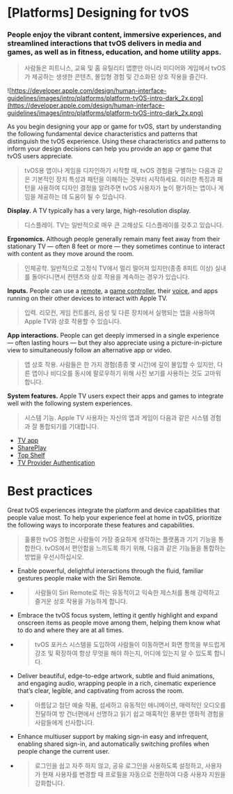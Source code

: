 # **[Platforms] Designing for tvOS**

### People enjoy the vibrant content, immersive experiences, and streamlined interactions that tvOS delivers in media and games, as well as in fitness, education, and home utility apps.
> 사람들은 피트니스, 교육 및 홈 유틸리티 앱뿐만 아니라 미디어와 게임에서 tvOS가 제공하는 생생한 콘텐츠, 몰입형 경험 및 간소화된 상호 작용을 즐긴다.
>




![https://developer.apple.com/design/human-interface-guidelines/images/intro/platforms/platform-tvOS-intro-dark_2x.png](https://developer.apple.com/design/human-interface-guidelines/images/intro/platforms/platform-tvOS-intro-dark_2x.png)

As you begin designing your app or game for tvOS, start by understanding the following fundamental device characteristics and patterns that distinguish the tvOS experience. Using these characteristics and patterns to inform your design decisions can help you provide an app or game that tvOS users appreciate.
> tvOS용 앱이나 게임을 디자인하기 시작할 때, tvOS 경험을 구별하는 다음과 같은 기본적인 장치 특성과 패턴을 이해하는 것부터 시작하세요. 이러한 특징과 패턴을 사용하여 디자인 결정을 알려주면 tvOS 사용자가 높이 평가하는 앱이나 게임을 제공하는 데 도움이 될 수 있습니다.
>




**Display.** A TV typically has a very large, high-resolution display.
> 디스플레이. TV는 일반적으로 매우 큰 고해상도 디스플레이를 갖추고 있습니다.
>




**Ergonomics.** Although people generally remain many feet away from their stationary TV — often 8 feet or more — they sometimes continue to interact with content as they move around the room.
> 인체공학. 일반적으로 고정식 TV에서 멀리 떨어져 있지만(종종 8피트 이상) 실내를 돌아다니면서 컨텐츠와 상호 작용을 계속하는 경우가 있습니다.
>




**Inputs.** People can use a [remote](../inputs/remotes), a [game controller](../inputs/game-controllers), their [voice](../technologies/siri/introduction), and apps running on their other devices to interact with Apple TV.
> 입력. 리모컨, 게임 컨트롤러, 음성 및 다른 장치에서 실행되는 앱을 사용하여 Apple TV와 상호 작용할 수 있습니다.
>




**App interactions.** People can get deeply immersed in a single experience — often lasting hours — but they also appreciate using a picture-in-picture view to simultaneously follow an alternative app or video.
> 앱 상호 작용. 사람들은 한 가지 경험(종종 몇 시간)에 깊이 몰입할 수 있지만, 다른 앱이나 비디오를 동시에 팔로우하기 위해 사진 보기를 사용하는 것도 고마워합니다.
>




**System features.** Apple TV users expect their apps and games to integrate well with the following system experiences.
> 시스템 기능. Apple TV 사용자는 자신의 앱과 게임이 다음과 같은 시스템 경험과 잘 통합되기를 기대합니다.
>




- [TV app](https://developer.apple.com/design/human-interface-guidelines/patterns/playing-video/#integrating-with-the-tv-app)
- [SharePlay](../technologies/shareplay)
- [Top Shelf](../components/system-experiences/top-shelf)
- [TV Provider Authentication](https://developer.apple.com/design/human-interface-guidelines/patterns/managing-accounts/#tv-provider-accounts)

# **Best practices**

Great tvOS experiences integrate the platform and device capabilities that people value most. To help your experience feel at home in tvOS, prioritize the following ways to incorporate these features and capabilities.
> 훌륭한 tvOS 경험은 사람들이 가장 중요하게 생각하는 플랫폼과 기기 기능을 통합한다. tvOS에서 편안함을 느끼도록 하기 위해, 다음과 같은 기능들을 통합하는 방법을 우선시하십시오.
>




- Enable powerful, delightful interactions through the fluid, familiar gestures people make with the Siri Remote.
- >  사람들이 Siri Remote로 하는 유동적이고 익숙한 제스처를 통해 강력하고 즐거운 상호 작용을 가능하게 합니다.

- Embrace the tvOS focus system, letting it gently highlight and expand onscreen items as people move among them, helping them know what to do and where they are at all times.
- >  tvOS 포커스 시스템을 도입하여 사람들이 이동하면서 화면 항목을 부드럽게 강조 및 확장하여 항상 무엇을 해야 하는지, 어디에 있는지 알 수 있도록 합니다.

- Deliver beautiful, edge-to-edge artwork, subtle and fluid animations, and engaging audio, wrapping people in a rich, cinematic experience that’s clear, legible, and captivating from across the room.
- >  아름답고 첨단 예술 작품, 섬세하고 유동적인 애니메이션, 매력적인 오디오를 전달하여 방 건너편에서 선명하고 읽기 쉽고 매혹적인 풍부한 영화적 경험을 사람들에게 선사합니다.

- Enhance multiuser support by making sign-in easy and infrequent, enabling shared sign-in, and automatically switching profiles when people change the current user.
- >  로그인을 쉽고 자주 하지 않고, 공유 로그인을 사용하도록 설정하고, 사용자가 현재 사용자를 변경할 때 프로필을 자동으로 전환하여 다중 사용자 지원을 강화합니다.

